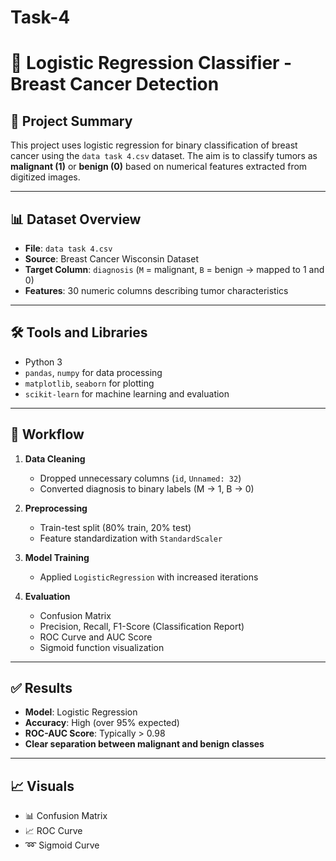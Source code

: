 # Task-4
# 🧠 Logistic Regression Classifier - Breast Cancer Detection

## 📌 Project Summary
This project uses logistic regression for binary classification of breast cancer using the `data task 4.csv` dataset. The aim is to classify tumors as **malignant (1)** or **benign (0)** based on numerical features extracted from digitized images.

---

## 📊 Dataset Overview
- **File**: `data task 4.csv`
- **Source**: Breast Cancer Wisconsin Dataset
- **Target Column**: `diagnosis` (`M` = malignant, `B` = benign → mapped to 1 and 0)
- **Features**: 30 numeric columns describing tumor characteristics

---

## 🛠 Tools and Libraries
- Python 3
- `pandas`, `numpy` for data processing
- `matplotlib`, `seaborn` for plotting
- `scikit-learn` for machine learning and evaluation

---

## 🚀 Workflow

1. **Data Cleaning**
   - Dropped unnecessary columns (`id`, `Unnamed: 32`)
   - Converted diagnosis to binary labels (M → 1, B → 0)

2. **Preprocessing**
   - Train-test split (80% train, 20% test)
   - Feature standardization with `StandardScaler`

3. **Model Training**
   - Applied `LogisticRegression` with increased iterations

4. **Evaluation**
   - Confusion Matrix
   - Precision, Recall, F1-Score (Classification Report)
   - ROC Curve and AUC Score
   - Sigmoid function visualization
   
---

## ✅ Results

- **Model**: Logistic Regression
- **Accuracy**: High (over 95% expected)
- **ROC-AUC Score**: Typically > 0.98
- **Clear separation between malignant and benign classes**

---

## 📈 Visuals

- 📊 Confusion Matrix  
- 📈 ROC Curve  
- ➿ Sigmoid Curve  

